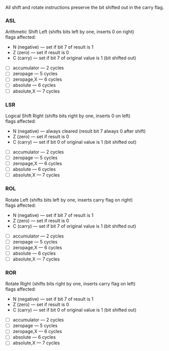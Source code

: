 All shift and rotate instructions preserve the bit shifted out in the carry flag.

### ASL  
Arithmetic Shift Left (shifts bits left by one, inserts 0 on right)  
flags affected:  
- N (negative) — set if bit 7 of result is 1  
- Z (zero) — set if result is 0  
- C (carry) — set if bit 7 of original value is 1 (bit shifted out)  
- [ ] accumulator — 2 cycles  
- [ ] zeropage — 5 cycles  
- [ ] zeropage,X — 6 cycles  
- [ ] absolute — 6 cycles  
- [ ] absolute,X — 7 cycles  

### LSR  
Logical Shift Right (shifts bits right by one, inserts 0 on left)  
flags affected:  
- N (negative) — always cleared (result bit 7 always 0 after shift)  
- Z (zero) — set if result is 0  
- C (carry) — set if bit 0 of original value is 1 (bit shifted out)  
- [ ] accumulator — 2 cycles  
- [ ] zeropage — 5 cycles  
- [ ] zeropage,X — 6 cycles  
- [ ] absolute — 6 cycles  
- [ ] absolute,X — 7 cycles  

### ROL  
Rotate Left (shifts bits left by one, inserts carry flag on right)  
flags affected:  
- N (negative) — set if bit 7 of result is 1  
- Z (zero) — set if result is 0  
- C (carry) — set if bit 7 of original value is 1 (bit shifted out)  
- [ ] accumulator — 2 cycles  
- [ ] zeropage — 5 cycles  
- [ ] zeropage,X — 6 cycles  
- [ ] absolute — 6 cycles  
- [ ] absolute,X — 7 cycles  

### ROR  
Rotate Right (shifts bits right by one, inserts carry flag on left)  
flags affected:  
- N (negative) — set if bit 7 of result is 1  
- Z (zero) — set if result is 0  
- C (carry) — set if bit 0 of original value is 1 (bit shifted out)  
- [ ] accumulator — 2 cycles  
- [ ] zeropage — 5 cycles  
- [ ] zeropage,X — 6 cycles  
- [ ] absolute — 6 cycles  
- [ ] absolute,X — 7 cycles  
